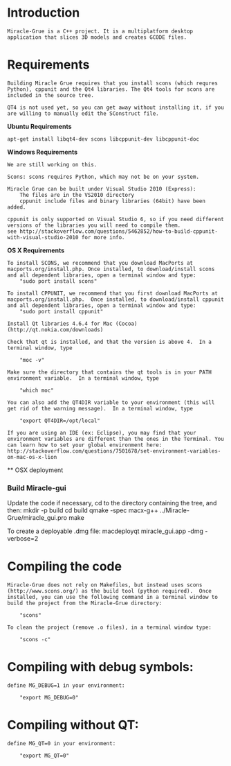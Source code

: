 # Introduction

	Miracle-Grue is a C++ project. It is a multiplatform desktop application that slices 3D models and creates GCODE files.

# Requirements

	Building Miracle Grue requires that you install scons (which requres Python), cppunit and the Qt4 libraries. The Qt4 tools for scons are included in the source tree.

	QT4 is not used yet, so you can get away without installing it, if you are willing to manually edit the SConstruct file. 


**Ubuntu Requirements**

	apt-get install libqt4-dev scons libcppunit-dev libcppunit-doc
    
**Windows Requirements**

	We are still working on this. 
    
	Scons: scons requires Python, which may not be on your system.
    	 
	Miracle Grue can be built under Visual Studio 2010 (Express):
		The files are in the VS2010 directory
		cppunit include files and binary libraries (64bit) have been added.

	cppunit is only supported on Visual Studio 6, so if you need different versions of the libraries you will need to compile them.
	see http://stackoverflow.com/questions/5462852/how-to-build-cppunit-with-visual-studio-2010 for more info.
		  
**OS X Requirements**

	To install SCONS, we recommend that you download MacPorts at macports.org/install.php. Once installed, to download/install scons and all dependent libraries, open a terminal window and type:
		"sudo port install scons"

	To install CPPUNIT, we recommend that you first download MacPorts at macports.org/install.php.  Once installed, to download/install cppunit and all dependent libraries, open a terminal window and type:
		"sudo port install cppunit"	

	Install Qt libraries 4.6.4 for Mac (Cocoa) (http://qt.nokia.com/downloads)

	Check that qt is installed, and that the version is above 4.  In a terminal window, type 

		"moc -v"

	Make sure the directory that contains the qt tools is in your PATH environment variable.  In a terminal window, type 

		"which moc"

	You can also add the QT4DIR variable to your environment (this will get rid of the warning message).  In a terminal window, type

		"export QT4DIR=/opt/local"

	If you are using an IDE (ex: Eclipse), you may find that your environment variables are different than the ones in the Terminal. You can learn how to set your global environment here: http://stackoverflow.com/questions/7501678/set-environment-variables-on-mac-os-x-lion


** OSX deployment

### Build Miracle-gui
Update the code if necessary, cd to the directory containing  the tree, and then:
    mkdir -p build
    cd build
    qmake -spec macx-g++ ../Miracle-Grue/miracle_gui.pro
    make

To create a deployable .dmg file:
    macdeployqt miracle_gui.app -dmg -verbose=2


# Compiling the code

	Miracle-Grue does not rely on Makefiles, but instead uses scons (http://www.scons.org/) as the build tool (python required).  Once installed, you can use the following command in a terminal window to build the project from the Miracle-Grue directory:

		"scons"
    
	To clean the project (remove .o files), in a terminal window type:
	
		"scons -c"

# Compiling with debug symbols:

	define MG_DEBUG=1 in your environment:

    	"export MG_DEBUG=0"

# Compiling without QT:

	define MG_QT=0 in your environment:

    	"export MG_QT=0"
